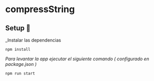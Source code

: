 # compressString
## Setup 🚀

_Instalar las dependencias 

```
npm install
```

_Para levantar la app ejecutar el siguiente comando ( configurado en package.json )_

```
npm run start
```
